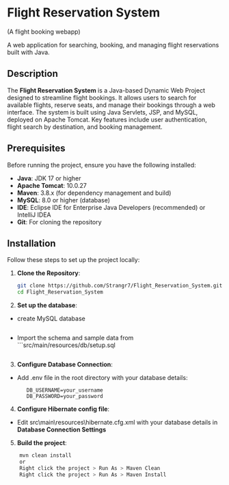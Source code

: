 # Flight Reservation System
(A flight booking webapp)

A web application for searching, booking, and managing flight reservations built with Java.


## Description

The **Flight Reservation System** is a Java-based Dynamic Web Project designed to streamline flight bookings. It allows users to search for available flights, reserve seats, and manage their bookings through a web interface. The system is built using Java Servlets, JSP, and MySQL, deployed on Apache Tomcat. Key features include user authentication, flight search by destination, and booking management.



## Prerequisites

Before running the project, ensure you have the following installed:
- **Java**: JDK 17 or higher
- **Apache Tomcat**: 10.0.27
- **Maven**: 3.8.x (for dependency management and build)
- **MySQL**: 8.0 or higher (database)
- **IDE**: Eclipse IDE for Enterprise Java Developers (recommended) or IntelliJ IDEA
- **Git**: For cloning the repository

## Installation

Follow these steps to set up the project locally:

1. **Clone the Repository**:
   ```bash
   git clone https://github.com/Strangr7/Flight_Reservation_System.git
   cd Flight_Reservation_System
   
2. **Set up the database**:
- create MySQL database
	```CREATE DATABASE <db_name>;
- Import the schema and sample data from ```src/main/resources/db/setup.sql
	```mysql -u <your_username> -p<password> <db_name> < src/main/resources/db/setup.sql
3. **Configure Database Connection**:
- Add .env file in the root directory with your database details:
	```DB_URL=jdbc:mysql://localhost:3306/<db_name>
	   DB_USERNAME=your_username
       DB_PASSWORD=your_password
4. **Configure Hibernate config file**:
- Edit src\main\resources\hibernate.cfg.xml with your database details in **Database Connection Settings**

5. **Build the project**:
```bash
	mvn clean install
	or
	Right click the project > Run As > Maven Clean
	Right click the project > Run As > Maven Install

